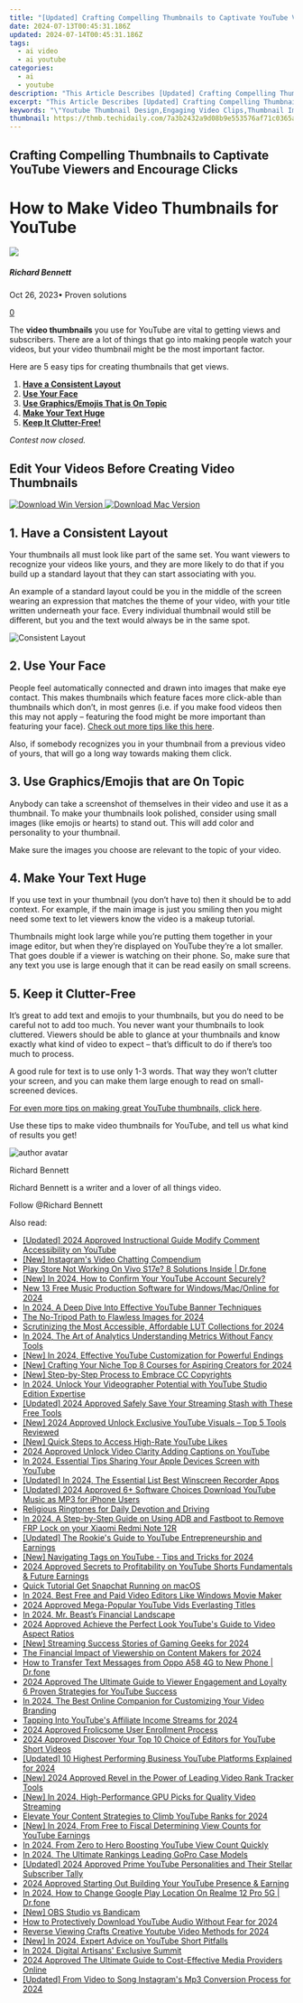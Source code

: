 ```yaml
---
title: "[Updated] Crafting Compelling Thumbnails to Captivate YouTube Viewers and Encourage Clicks for 2024"
date: 2024-07-13T00:45:31.186Z
updated: 2024-07-14T00:45:31.186Z
tags:
  - ai video
  - ai youtube
categories:
  - ai
  - youtube
description: "This Article Describes [Updated] Crafting Compelling Thumbnails to Captivate YouTube Viewers and Encourage Clicks for 2024"
excerpt: "This Article Describes [Updated] Crafting Compelling Thumbnails to Captivate YouTube Viewers and Encourage Clicks for 2024"
keywords: "\"Youtube Thumbnail Design,Engaging Video Clips,Thumbnail Impact,Compelling Images,Viewership Stimulation,Click-Worthy Thumbnails,Content Attraction Tips\""
thumbnail: https://thmb.techidaily.com/7a3b2432a9d08b9e553576af71c0365aa49f025a4ccec0f85070f5a5f457c917.jpg
---
```


## Crafting Compelling Thumbnails to Captivate YouTube Viewers and Encourage Clicks

# How to Make Video Thumbnails for YouTube

![](https://images.wondershare.com/filmora/article-images/richard-bennett.jpg)

##### Richard Bennett

 Oct 26, 2023• Proven solutions

[0](#commentsBoxSeoTemplate)

The **video thumbnails** you use for YouTube are vital to getting views and subscribers. There are a lot of things that go into making people watch your videos, but your video thumbnail might be the most important factor.

Here are 5 easy tips for creating thumbnails that get views.

1. **[Have a Consistent Layout](#one)**
2. **[Use Your Face](#two)**
3. **[Use Graphics/Emojis That is On Topic](#three)**
4. **[Make Your Text Huge](#four)**
5. **[Keep It Clutter-Free!](#five)**

 _Contest now closed._

## Edit Your Videos Before Creating Video Thumbnails

[![Download Win Version](https://images.wondershare.com/filmora/guide/download-btn-win.jpg) ](https://tools.techidaily.com/wondershare/filmora/download/) [![Download Mac Version](https://images.wondershare.com/filmora/guide/download-btn-mac.jpg) ](https://tools.techidaily.com/wondershare/filmora/download/)

## 1\. Have a Consistent Layout

Your thumbnails all must look like part of the same set. You want viewers to recognize your videos like yours, and they are more likely to do that if you build up a standard layout that they can start associating with you.

An example of a standard layout could be you in the middle of the screen wearing an expression that matches the theme of your video, with your title written underneath your face. Every individual thumbnail would still be different, but you and the text would always be in the same spot.

![Consistent Layout](https://images.wondershare.com/filmora/article-images/consistent-layout.jpg)

## **2\. Use Your Face**

People feel automatically connected and drawn into images that make eye contact. This makes thumbnails which feature faces more click-able than thumbnails which don’t, in most genres (i.e. if you make food videos then this may not apply – featuring the food might be more important than featuring your face). [Check out more tips like this here](https://tools.techidaily.com/wondershare/filmora/download/).

Also, if somebody recognizes you in your thumbnail from a previous video of yours, that will go a long way towards making them click.

## 3\. Use Graphics/Emojis that are On Topic

Anybody can take a screenshot of themselves in their video and use it as a thumbnail. To make your thumbnails look polished, consider using small images (like emojis or hearts) to stand out. This will add color and personality to your thumbnail.

Make sure the images you choose are relevant to the topic of your video.

## 4\. Make Your Text Huge

If you use text in your thumbnail (you don’t have to) then it should be to add context. For example, if the main image is just you smiling then you might need some text to let viewers know the video is a makeup tutorial.

Thumbnails might look large while you’re putting them together in your image editor, but when they’re displayed on YouTube they’re a lot smaller. That goes double if a viewer is watching on their phone. So, make sure that any text you use is large enough that it can be read easily on small screens.

## 5\. Keep it Clutter-Free

It’s great to add text and emojis to your thumbnails, but you do need to be careful not to add too much. You never want your thumbnails to look cluttered. Viewers should be able to glance at your thumbnails and know exactly what kind of video to expect – that’s difficult to do if there’s too much to process.

A good rule for text is to use only 1-3 words. That way they won’t clutter your screen, and you can make them large enough to read on small-screened devices.

 [For even more tips on making great YouTube thumbnails, click here](https://tools.techidaily.com/wondershare/filmora/download/).

Use these tips to make video thumbnails for YouTube, and tell us what kind of results you get!

![author avatar](https://images.wondershare.com/filmora/article-images/richard-bennett.jpg)

Richard Bennett

Richard Bennett is a writer and a lover of all things video.

Follow @Richard Bennett


<ins class="adsbygoogle"
     style="display:block"
     data-ad-format="autorelaxed"
     data-ad-client="ca-pub-7571918770474297"
     data-ad-slot="1223367746"></ins>



<ins class="adsbygoogle"
     style="display:block"
     data-ad-client="ca-pub-7571918770474297"
     data-ad-slot="8358498916"
     data-ad-format="auto"
     data-full-width-responsive="true"></ins>



<span class="atpl-alsoreadstyle">Also read:</span>
<div><ul>
<li><a href="https://youtube-zero.techidaily.com/ed-2024-approved-instructional-guide-modify-comment-accessibility-on-youtube/"><u>[Updated] 2024 Approved  Instructional Guide  Modify Comment Accessibility on YouTube</u></a></li>
<li><a href="https://instagram-video-files.techidaily.com/new-instagrams-video-chatting-compendium/"><u>[New] Instagram's Video Chatting Compendium</u></a></li>
<li><a href="https://howto.techidaily.com/play-store-not-working-on-vivo-s17e-8-solutions-inside-drfone-by-drfone-fix-android-problems-fix-android-problems/"><u>Play Store Not Working On Vivo S17e? 8 Solutions Inside | Dr.fone</u></a></li>
<li><a href="https://youtube-zero.techidaily.com/n-2024-how-to-confirm-your-youtube-account-securely/"><u>[New] In 2024, How to Confirm Your YouTube Account Securely?</u></a></li>
<li><a href="https://audio-editing.techidaily.com/new-13-free-music-production-software-for-windowsmaconline-for-2024/"><u>New 13 Free Music Production Software for Windows/Mac/Online for 2024</u></a></li>
<li><a href="https://youtube-zero.techidaily.com/24-a-deep-dive-into-effective-youtube-banner-techniques/"><u>In 2024, A Deep Dive Into Effective YouTube Banner Techniques</u></a></li>
<li><a href="https://youtube-zero.techidaily.com/o-tripod-path-to-flawless-images-for-2024/"><u>The No-Tripod Path to Flawless Images for 2024</u></a></li>
<li><a href="https://extra-support.techidaily.com/scrutinizing-the-most-accessible-affordable-lut-collections-for-2024/"><u>Scrutinizing the Most Accessible, Affordable LUT Collections for 2024</u></a></li>
<li><a href="https://youtube-zero.techidaily.com/24-the-art-of-analytics-understanding-metrics-without-fancy-tools/"><u>In 2024, The Art of Analytics  Understanding Metrics Without Fancy Tools</u></a></li>
<li><a href="https://facebook-record-videos.techidaily.com/new-in-2024-effective-youtube-customization-for-powerful-endings/"><u>[New] In 2024, Effective YouTube Customization for Powerful Endings</u></a></li>
<li><a href="https://youtube-zero.techidaily.com/rafting-your-niche-top-8-courses-for-aspiring-creators-for-2024/"><u>[New] Crafting Your Niche  Top 8 Courses for Aspiring Creators for 2024</u></a></li>
<li><a href="https://youtube-zero.techidaily.com/tep-by-step-process-to-embrace-cc-copyrights/"><u>[New] Step-by-Step Process to Embrace CC Copyrights</u></a></li>
<li><a href="https://youtube-zero.techidaily.com/24-unlock-your-videographer-potential-with-youtube-studio-edition-expertise/"><u>In 2024, Unlock Your Videographer Potential with YouTube Studio Edition Expertise</u></a></li>
<li><a href="https://youtube-zero.techidaily.com/ed-2024-approved-safely-save-your-streaming-stash-with-these-free-tools/"><u>[Updated] 2024 Approved  Safely Save Your Streaming Stash with These Free Tools</u></a></li>
<li><a href="https://youtube-zero.techidaily.com/024-approved-unlock-exclusive-youtube-visuals-top-5-tools-reviewed/"><u>[New] 2024 Approved  Unlock Exclusive YouTube Visuals – Top 5 Tools Reviewed</u></a></li>
<li><a href="https://extra-skills.techidaily.com/new-quick-steps-to-access-high-rate-youtube-likes/"><u>[New] Quick Steps to Access High-Rate YouTube Likes</u></a></li>
<li><a href="https://youtube-zero.techidaily.com/approved-unlock-video-clarity-adding-captions-on-youtube/"><u>2024 Approved  Unlock Video Clarity  Adding Captions on YouTube</u></a></li>
<li><a href="https://youtube-zero.techidaily.com/24-essential-tips-sharing-your-apple-devices-screen-with-youtube/"><u>In 2024, Essential Tips  Sharing Your Apple Devices Screen with YouTube</u></a></li>
<li><a href="https://desktop-recording.techidaily.com/updated-in-2024-the-essential-list-best-winscreen-recorder-apps/"><u>[Updated] In 2024, The Essential List  Best Winscreen Recorder Apps</u></a></li>
<li><a href="https://youtube-zero.techidaily.com/ed-2024-approved-6plus-software-choices-download-youtube-music-as-mp3-for-iphone-users/"><u>[Updated] 2024 Approved  6+ Software Choices  Download YouTube Music as MP3 for iPhone Users</u></a></li>
<li><a href="https://extra-hints.techidaily.com/religious-ringtones-for-daily-devotion-and-driving/"><u>Religious Ringtones for Daily Devotion and Driving</u></a></li>
<li><a href="https://bypass-frp.techidaily.com/in-2024-a-step-by-step-guide-on-using-adb-and-fastboot-to-remove-frp-lock-on-your-xiaomi-redmi-note-12r-by-drfone-android/"><u>In 2024, A Step-by-Step Guide on Using ADB and Fastboot to Remove FRP Lock on your Xiaomi Redmi Note 12R</u></a></li>
<li><a href="https://youtube-tips.techidaily.com/ed-the-rookies-guide-to-youtube-entrepreneurship-and-earnings/"><u>[Updated] The Rookie's Guide to YouTube Entrepreneurship and Earnings</u></a></li>
<li><a href="https://youtube-zero.techidaily.com/avigating-tags-on-youtube-tips-and-tricks-for-2024/"><u>[New] Navigating Tags on YouTube - Tips and Tricks for 2024</u></a></li>
<li><a href="https://youtube-zero.techidaily.com/approved-secrets-to-profitability-on-youtube-shorts-fundamentals-and-future-earnings/"><u>2024 Approved  Secrets to Profitability on YouTube Shorts  Fundamentals & Future Earnings</u></a></li>
<li><a href="https://tiktok-videos.techidaily.com/quick-tutorial-get-snapchat-running-on-macos/"><u>Quick Tutorial  Get Snapchat Running on macOS</u></a></li>
<li><a href="https://ai-vdieo-software.techidaily.com/in-2024-best-free-and-paid-video-editors-like-windows-movie-maker/"><u>In 2024, Best Free and Paid Video Editors Like Windows Movie Maker</u></a></li>
<li><a href="https://youtube-help.techidaily.com/2024-approved-mega-popular-youtube-vids-everlasting-titles/"><u>2024 Approved  Mega-Popular YouTube Vids  Everlasting Titles</u></a></li>
<li><a href="https://youtube-zero.techidaily.com/24-mr-beasts-financial-landscape/"><u>In 2024, Mr. Beast’s Financial Landscape</u></a></li>
<li><a href="https://youtube-zero.techidaily.com/approved-achieve-the-perfect-look-youtubes-guide-to-video-aspect-ratios/"><u>2024 Approved  Achieve the Perfect Look  YouTube's Guide to Video Aspect Ratios</u></a></li>
<li><a href="https://youtube-zero.techidaily.com/treaming-success-stories-of-gaming-geeks-for-2024/"><u>[New] Streaming Success Stories of Gaming Geeks for 2024</u></a></li>
<li><a href="https://facebook-video-footage.techidaily.com/the-financial-impact-of-viewership-on-content-makers-for-2024/"><u>The Financial Impact of Viewership on Content Makers for 2024</u></a></li>
<li><a href="https://android-transfer.techidaily.com/how-to-transfer-text-messages-from-oppo-a58-4g-to-new-phone-drfone-by-drfone-transfer-from-android-transfer-from-android/"><u>How to Transfer Text Messages from Oppo A58 4G to New Phone | Dr.fone</u></a></li>
<li><a href="https://youtube-help.techidaily.com/2024-approved-the-ultimate-guide-to-viewer-engagement-and-loyalty-6-proven-strategies-for-youtube-success/"><u>2024 Approved  The Ultimate Guide to Viewer Engagement and Loyalty  6 Proven Strategies for YouTube Success</u></a></li>
<li><a href="https://youtube-zero.techidaily.com/24-the-best-online-companion-for-customizing-your-video-branding/"><u>In 2024, The Best Online Companion for Customizing Your Video Branding</u></a></li>
<li><a href="https://youtube-zero.techidaily.com/ng-into-youtubes-affiliate-income-streams-for-2024/"><u>Tapping Into YouTube's Affiliate Income Streams for 2024</u></a></li>
<li><a href="https://fox-friendly.techidaily.com/2024-approved-frolicsome-user-enrollment-process/"><u>2024 Approved  Frolicsome User Enrollment Process</u></a></li>
<li><a href="https://youtube-zero.techidaily.com/approved-discover-your-top-10-choice-of-editors-for-youtube-short-videos/"><u>2024 Approved  Discover Your Top 10 Choice of Editors for YouTube Short Videos</u></a></li>
<li><a href="https://youtube-zero.techidaily.com/ed-10-highest-performing-business-youtube-platforms-explained-for-2024/"><u>[Updated] 10 Highest Performing Business YouTube Platforms Explained for 2024</u></a></li>
<li><a href="https://youtube-zero.techidaily.com/024-approved-revel-in-the-power-of-leading-video-rank-tracker-tools/"><u>[New] 2024 Approved  Revel in the Power of Leading Video Rank Tracker Tools</u></a></li>
<li><a href="https://youtube-zero.techidaily.com/n-2024-high-performance-gpu-picks-for-quality-video-streaming/"><u>[New] In 2024, High-Performance GPU Picks for Quality Video Streaming</u></a></li>
<li><a href="https://youtube-zero.techidaily.com/te-your-content-strategies-to-climb-youtube-ranks-for-2024/"><u>Elevate Your Content  Strategies to Climb YouTube Ranks for 2024</u></a></li>
<li><a href="https://youtube-zero.techidaily.com/n-2024-from-free-to-fiscal-determining-view-counts-for-youtube-earnings/"><u>[New] In 2024, From Free to Fiscal  Determining View Counts for YouTube Earnings</u></a></li>
<li><a href="https://youtube-zero.techidaily.com/24-from-zero-to-hero-boosting-youtube-view-count-quickly/"><u>In 2024, From Zero to Hero  Boosting YouTube View Count Quickly</u></a></li>
<li><a href="https://some-skills.techidaily.com/in-2024-the-ultimate-rankings-leading-gopro-case-models/"><u>In 2024, The Ultimate Rankings  Leading GoPro Case Models</u></a></li>
<li><a href="https://youtube-zero.techidaily.com/ed-2024-approved-prime-youtube-personalities-and-their-stellar-subscriber-tally/"><u>[Updated] 2024 Approved  Prime YouTube Personalities and Their Stellar Subscriber Tally</u></a></li>
<li><a href="https://youtube-zero.techidaily.com/approved-starting-out-building-your-youtube-presence-and-earning/"><u>2024 Approved  Starting Out  Building Your YouTube Presence & Earning</u></a></li>
<li><a href="https://review-topics.techidaily.com/in-2024-how-to-change-google-play-location-on-realme-12-pro-5g-drfone-by-drfone-virtual-android/"><u>In 2024, How to Change Google Play Location On Realme 12 Pro 5G | Dr.fone</u></a></li>
<li><a href="https://screen-activity-recording.techidaily.com/new-obs-studio-vs-bandicam/"><u>[New] OBS Studio vs Bandicam</u></a></li>
<li><a href="https://youtube-zero.techidaily.com/o-protectively-download-youtube-audio-without-fear-for-2024/"><u>How to Protectively Download YouTube Audio Without Fear for 2024</u></a></li>
<li><a href="https://youtube-zero.techidaily.com/se-viewing-crafts-creative-youtube-video-methods-for-2024/"><u>Reverse Viewing Crafts  Creative Youtube Video Methods for 2024</u></a></li>
<li><a href="https://youtube-zero.techidaily.com/n-2024-expert-advice-on-youtube-short-pitfalls/"><u>[New] In 2024, Expert Advice on YouTube Short Pitfalls</u></a></li>
<li><a href="https://youtube-zero.techidaily.com/24-digital-artisans-exclusive-summit/"><u>In 2024, Digital Artisans' Exclusive Summit</u></a></li>
<li><a href="https://youtube-zero.techidaily.com/approved-the-ultimate-guide-to-cost-effective-media-providers-online/"><u>2024 Approved  The Ultimate Guide to Cost-Effective Media Providers Online</u></a></li>
<li><a href="https://instagram-videos.techidaily.com/updated-from-video-to-song-instagrams-mp3-conversion-process-for-2024/"><u>[Updated] From Video to Song  Instagram's Mp3 Conversion Process for 2024</u></a></li>
</ul></div>
